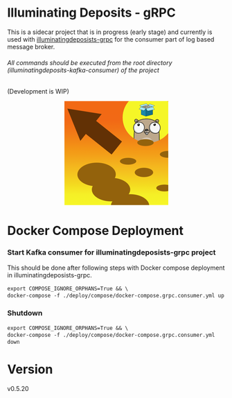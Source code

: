 # Illuminating Deposits - gRPC

This is a sidecar project that is in progress (early stage) and
currently is used with [illuminatingdeposists-grpc]( https://github.com/rsachdeva/illuminatingdeposits-grpc )
for the consumer part of log based message broker.

###### All commands should be executed from the root directory (illuminatingdeposits-kafka-consumer) of the project
(Development is WIP)

<p align="center">
<img src="./logo.png" alt="Illuminating Deposits Project Logo" title="Illuminating Deposits Project Logo" />
</p>


# Docker Compose Deployment

### Start Kafka consumer for illuminatingdeposists-grpc project 
This should be done after following steps with Docker compose deployment in illuminatingdeposists-grpc.
```shell
export COMPOSE_IGNORE_ORPHANS=True && \
docker-compose -f ./deploy/compose/docker-compose.grpc.consumer.yml up
```

### Shutdown
```shell
export COMPOSE_IGNORE_ORPHANS=True && \
docker-compose -f ./deploy/compose/docker-compose.grpc.consumer.yml down
```

# Version
v0.5.20